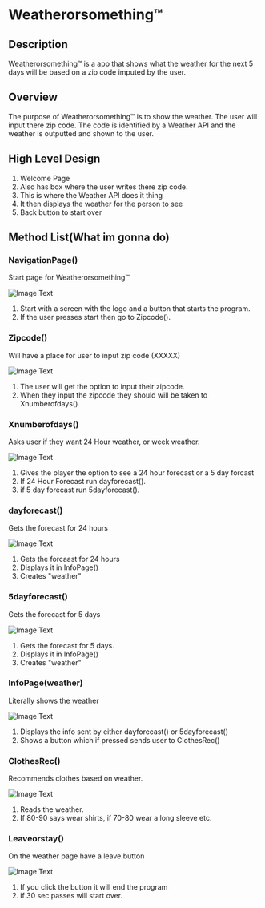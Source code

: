 # Weatherorsomething™

## Description

Weatherorsomething™ is a app that shows what the weather for the next 5 days will be based on a zip code imputed by the user. 

## Overview

The purpose of Weatherorsomething™ is to show the weather. The user will input there zip code. The code is identified by a Weather API and
the weather is outputted and shown to the user. 

##  High Level Design 

1. Welcome Page
2. Also has box where the user writes there zip code.
3. This is where the Weather API does it thing
4. It then displays the weather for the person to see
5. Back button to start over

## Method List(What im gonna do)

### NavigationPage()
Start page for Weatherorsomething™

![Image Text](/phtos/nav.png)

1. Start with a screen with the logo and a button that starts the program. 
2. If the user presses start then go to Zipcode().

### Zipcode()
Will have a place for user to input zip code (XXXXX)

![Image Text](/phtos/z.png)

1. The user will get the option to input their zipcode.
2. When they input the zipcode they should will be taken to Xnumberofdays()

### Xnumberofdays()
Asks user if they want 24 Hour weather, or week weather. 

![Image Text](/phtos/x.png)

1. Gives the player the option to see a 24 hour forecast or a 5 day forcast 
2. If 24 Hour Forecast run dayforecast().
3. if 5 day forecast run 5dayforecast().

### dayforecast()
Gets the forecast for 24 hours

![Image Text](/phtos/da.png)

1. Gets the forcaast for 24 hours
2. Displays it in InfoPage()
3. Creates "weather"

### 5dayforecast()
Gets the forecast for 5 days

![Image Text](/phtos/5.png)

1. Gets the forecast for 5 days.
2. Displays it in InfoPage()
3. Creates "weather"

### InfoPage(weather)
Literally shows the weather

![Image Text](/phtos/in.png)

1. Displays the info sent by either dayforecast() or 5dayforecast()
2. Shows a button which if pressed sends user to ClothesRec()

### ClothesRec()
Recommends clothes based on weather. 

![Image Text](/phtos/cl.png)

1. Reads the weather.
2. If 80-90 says wear shirts, if 70-80 wear a long sleeve etc. 

### Leaveorstay()
On the weather page have a leave button

![Image Text](leave.png)

1. If you click the button it will end the program
2. if 30 sec passes will start over. 



